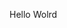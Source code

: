 Hello Wolrd



























































































































































































































































































































































































































































































































































































































































































































































































































































































































































































































































































































































































































































































































































































































































































































































































































































































































































































































































































































































































































































































































































































































































































































































































































































































































































































































































































































































































































































































































































































































































































































































































































































































































































































































































































































































































































































































































































































































































































































































































































































































































































































































































































































































































































































































































































































































































































































































































































































































































































































































































































































































































































































